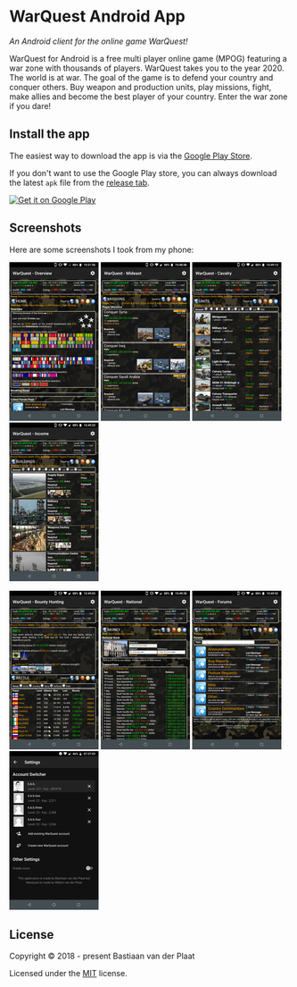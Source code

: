 # WarQuest Android App
*An Android client for the online game WarQuest!*

WarQuest for Android is a free multi player online game (MPOG) featuring a war zone with thousands of players. WarQuest takes you to the year 2020. The world is at war. The goal of the game is to defend your country and conquer others. Buy weapon and production units, play missions, fight, make allies and become the best player of your country. Enter the war zone if you dare!

## Install the app
The easiest way to download the app is via the [Google Play Store](https://play.google.com/store/apps/details?id=nl.plaatsoft.warquest3).

If you don't want to use the Google Play store, you can always download the latest `apk` file from the [release tab](https://github.com/bplaat/warquest-android/releases).

<a href="https://play.google.com/store/apps/details?id=nl.plaatsoft.warquest3"><img alt="Get it on Google Play" src="https://play.google.com/intl/en_us/badges/images/generic/en_badge_web_generic.png" width="200"></a>

## Screenshots
Here are some screenshots I took from my phone:

[<img alt="Screenshot 1" src="screenshots/screenshot1_small.png" width="160">](screenshots/screenshot1.png)
[<img alt="Screenshot 2" src="screenshots/screenshot2_small.png" width="160">](screenshots/screenshot2.png)
[<img alt="Screenshot 3" src="screenshots/screenshot3_small.png" width="160">](screenshots/screenshot3.png)
[<img alt="Screenshot 4" src="screenshots/screenshot4_small.png" width="160">](screenshots/screenshot4.png)

[<img alt="Screenshot 5" src="screenshots/screenshot5_small.png" width="160">](screenshots/screenshot5.png)
[<img alt="Screenshot 6" src="screenshots/screenshot6_small.png" width="160">](screenshots/screenshot6.png)
[<img alt="Screenshot 7" src="screenshots/screenshot7_small.png" width="160">](screenshots/screenshot7.png)
[<img alt="Screenshot 8" src="screenshots/screenshot8_small.png" width="160">](screenshots/screenshot8.png)

## License
Copyright &copy; 2018 - present Bastiaan van der Plaat

Licensed under the [MIT](LICENSE) license.

